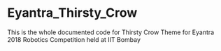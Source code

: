 # Eyantra_Thirsty_Crow
This is the whole documented code for Thirsty Crow Theme for Eyantra 2018 Robotics Competition held at IIT Bombay
